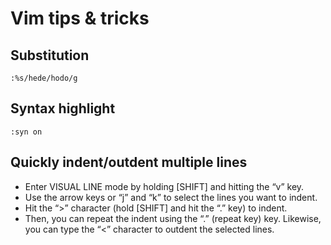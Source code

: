 # Vim tips & tricks
## Substitution 
```
:%s/hede/hodo/g
```
###

###
## Syntax highlight
```
:syn on
```
###
###
## Quickly indent/outdent multiple lines

* Enter VISUAL LINE mode by holding [SHIFT] and hitting the “v” key.
* Use the arrow keys or “j” and “k” to select the lines you want to indent.
* Hit the “>” character (hold [SHIFT] and hit the “.” key) to indent.
* Then, you can repeat the indent using the “.” (repeat key) key. Likewise, you can type the “<” character to outdent the selected lines.

